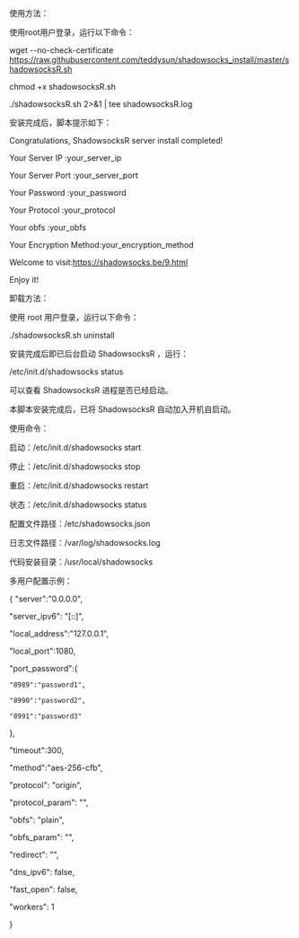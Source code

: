 使用方法：

使用root用户登录，运行以下命令：


wget --no-check-certificate https://raw.githubusercontent.com/teddysun/shadowsocks_install/master/shadowsocksR.sh

chmod +x shadowsocksR.sh

./shadowsocksR.sh 2>&1 | tee shadowsocksR.log

安装完成后，脚本提示如下：


Congratulations, ShadowsocksR server install completed!

Your Server IP        :your_server_ip

Your Server Port      :your_server_port

Your Password         :your_password

Your Protocol         :your_protocol

Your obfs             :your_obfs

Your Encryption Method:your_encryption_method


Welcome to visit:https://shadowsocks.be/9.html

Enjoy it!

卸载方法：

使用 root 用户登录，运行以下命令：


./shadowsocksR.sh uninstall

安装完成后即已后台启动 ShadowsocksR ，运行：


/etc/init.d/shadowsocks status

可以查看 ShadowsocksR 进程是否已经启动。

本脚本安装完成后，已将 ShadowsocksR 自动加入开机自启动。


使用命令：

启动：/etc/init.d/shadowsocks start

停止：/etc/init.d/shadowsocks stop

重启：/etc/init.d/shadowsocks restart

状态：/etc/init.d/shadowsocks status


配置文件路径：/etc/shadowsocks.json

日志文件路径：/var/log/shadowsocks.log

代码安装目录：/usr/local/shadowsocks


多用户配置示例：


{
"server":"0.0.0.0",

"server_ipv6": "[::]",

"local_address":"127.0.0.1",

"local_port":1080,

"port_password":{

    "8989":"password1",
    
    "8990":"password2",
    
    "8991":"password3"
    
},

"timeout":300,

"method":"aes-256-cfb",

"protocol": "origin",

"protocol_param": "",

"obfs": "plain",

"obfs_param": "",

"redirect": "",

"dns_ipv6": false,

"fast_open": false,

"workers": 1

}

